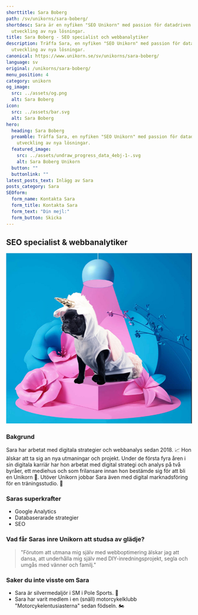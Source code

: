 ```yaml
---
shorttitle: Sara Boberg
path: /sv/unikorns/sara-boberg/
shortdesc: Sara är en nyfiken "SEO Unikorn" med passion för datadriven
  utveckling av nya lösningar.
title: Sara Boberg - SEO specialist och webbanalytiker
description: Träffa Sara, en nyfiken "SEO Unikorn" med passion för datadriven
  utveckling av nya lösningar.
canonical: https://www.unikorn.se/sv/unikorns/sara-boberg/
language: sv
original: /unikorns/sara-boberg/
menu_position: 4
category: unikorn
og_image:
  src: ../assets/og.png
  alt: Sara Boberg
icon:
  src: ../assets/bar.svg
  alt: Sara Boberg
hero:
  heading: Sara Boberg
  preamble: Träffa Sara, en nyfiken "SEO Unikorn" med passion för datadriven
    utveckling av nya lösningar.
  featured_image:
    src: ../assets/undraw_progress_data_4ebj-1-.svg
    alt: Sara Boberg Unikorn
  button: ""
  buttonlink: ""
latest_posts_text: Inlägg av Sara
posts_category: Sara
SEOform:
  form_name: Kontakta Sara
  form_title: Kontakta Sara
  form_text: "Din mejl:"
  form_button: Skicka
---
```

## S﻿EO specialist & webbanalytiker

![Sara Boberg Unikorn](../assets/new-unikorn.jpg)

### Bakgrund

Sara har arbetat med digitala strategier och webbanalys sedan 2018. 📈 Hon älskar att ta sig an nya utmaningar och projekt. Under de första fyra åren i sin digitala karriär har hon arbetat med digital strategi och analys på två byråer, ett mediehus och som frilansare innan hon bestämde sig för att bli en Unikorn 🦄. Utöver Unikorn jobbar Sara även med digital marknadsföring för en träningsstudio. 🤸

### Saras superkrafter

* Google Analytics 
* Databaserarade strategier
* SEO

### Vad får Saras inre Unikorn att studsa av glädje?

> "Förutom att utmana mig själv med webboptimering älskar jag att dansa, att underhålla mig själv med DIY-inredningsprojekt, segla och umgås med vänner och familj."

### Saker du inte visste om Sara

* Sara är silvermedaljör i SM i Pole Sports. 🥈
* Sara har varit medlem i en (snäll) motorcykelklubb "Motorcykelentusiasterna" sedan födseln. 🏍️